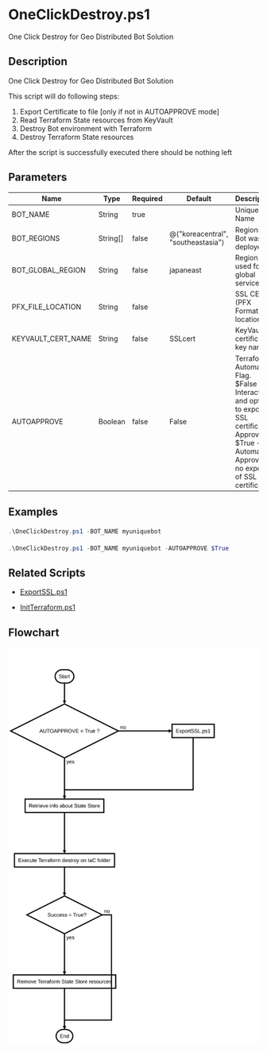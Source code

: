 # OneClickDestroy.ps1

One Click Destroy for Geo Distributed Bot Solution

## Description

One Click Destroy for Geo Distributed Bot Solution

This script will do following steps:

1. Export Certificate to file [only if not in AUTOAPPROVE mode]
2. Read Terraform State resources from KeyVault
3. Destroy Bot environment with Terraform
4. Destroy Terraform State resources

After the script is successfully executed there should be nothing left

## Parameters

| Name | Type | Required | Default | Description |
| - | - | - | - | - |
| BOT_NAME | String | true |  | Unique Bot Name |
| BOT_REGIONS | String[] | false | @("koreacentral", "southeastasia") | Regions the Bot was deployed to |
| BOT_GLOBAL_REGION | String | false | japaneast | Region used for global services |
| PFX_FILE_LOCATION | String | false |  | SSL CERT (PFX Format) file location |
| KEYVAULT_CERT_NAME | String | false | SSLcert | KeyVault certificate key name |
| AUTOAPPROVE | Boolean | false | False | Terraform Automation Flag. $False -> Interactive and option to export SSL certificate, Approval $True -> Automatic Approval no export of SSL certificate |

## Examples

```powershell
.\OneClickDestroy.ps1 -BOT_NAME myuniquebot

.\OneClickDestroy.ps1 -BOT_NAME myuniquebot -AUTOAPPROVE $True

```


## Related Scripts
- [ExportSSL.ps1](ExportSSL.md)

- [InitTerraform.ps1](InitTerraform.md)


## Flowchart

<div align='center'>

![Flowchart for OneClickDestroy.ps1](../flowchart/OneClickDestroy.flowchart.svg)
</div>
